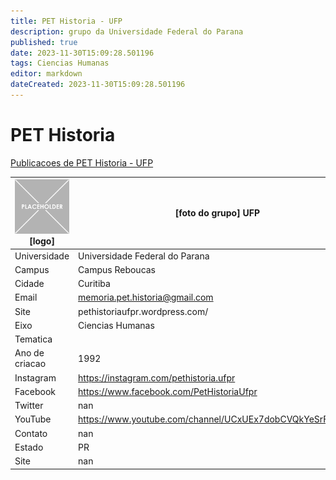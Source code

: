 ```yaml
---
title: PET Historia - UFP
description: grupo da Universidade Federal do Parana
published: true
date: 2023-11-30T15:09:28.501196
tags: Ciencias Humanas
editor: markdown
dateCreated: 2023-11-30T15:09:28.501196
---
```


# PET Historia

[Publicacoes de PET Historia - UFP](/atividade/59PETHistoriaUFP/feed.md)

| ![placeholder.png](/placeholder.png) [logo] | [foto do grupo] UFP         |
| ------------------------------------------- | ------------------------------------------------- |
| Universidade                                | Universidade Federal do Parana      |
| Campus                                      | Campus Reboucas            |
| Cidade                                      | Curitiba             |
| Email                                       | memoria.pet.historia@gmail.com             |
| Site                                        | pethistoriaufpr.wordpress.com/              |
| Eixo                                        | Ciencias Humanas              |
| Tematica                                    |           |
| Ano de criacao                              | 1992        |
| Instagram                                   | https://instagram.com/pethistoria.ufpr         |
| Facebook                                    | https://www.facebook.com/PetHistoriaUfpr          |
| Twitter                                     | nan           |
| YouTube                                     | https://www.youtube.com/channel/UCxUEx7dobCVQkYeSrFZgVZQ           |
| Contato                                     | nan         |
| Estado                                      |  PR            |
| Site                                        | nan |
